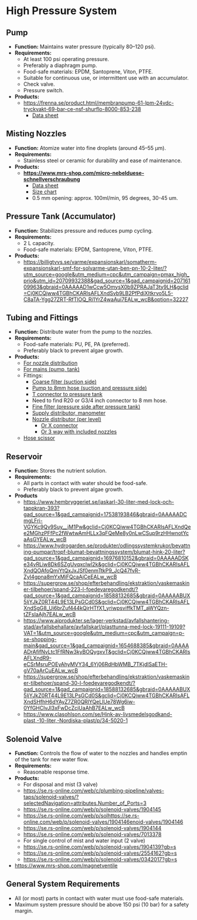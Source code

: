 # High Pressure System

## Pump
- **Function:** Maintains water pressure (typically 80–120 psi).
- **Requirements:**
    - At least 100 psi operating pressure.
    - Preferably a diaphragm pump.
    - Food-safe materials: EPDM, Santoprene, Viton, PTFE.
    - Suitable for continuous use, or intermittent use with an accumulator.
    - Check valve.
    - Pressure switch.
- **Products:**
    - https://frenna.se/product.html/membranpump-61-lpm-24vdc-tryckvakt-69-bar-ce-nsf-shurflo-8000-853-238
        - [Data sheet](https://www.pumpagents.com/pdf/ShurfloPumps/8000-853-238.pdf)

## Misting Nozzles
- **Function:** Atomize water into fine droplets (around 45–55 µm).
- **Requirements:**
  - Stainless steel or ceramic for durability and ease of maintenance.
- **Products:**
    - **https://www.mrs-shop.com/micro-nebelduese-schnellverschraubung**    
        - [Data sheet](https://www.mrs-shop.com/media/pdf/33/56/12/micro-nebelduesen-uebersicht.pdf)
        - [Size chart](https://www.reddit.com/r/Hydroponics/comments/1i9yfze/mist_nozzle_and_pump_selection_chart_for/)
        - 0.5 mm opening: approx. 100ml/min, 95 degrees, 30-45 um.

## Pressure Tank (Accumulator)
- **Function:** Stabilizes pressure and reduces pump cycling.
- **Requirements:**
  - 2 L capacity.
  - Food-safe materials: EPDM, Santoprene, Viton, PTFE.
- **Products:**
  - https://billigtvvs.se/varme/expansionskarl/somatherm-expansionskarl-smf-for-solvarme-utan-ben-pn-10-2-liter/?utm_source=google&utm_medium=cpc&utm_campaign=pmax_high_prio&utm_id=20709932388&gad_source=1&gad_campaignid=20716109963&gbraid=0AAAAAD1wCcw5OmysX0b9ZPRAJaT3ty9LH&gclid=Cj0KCQjww4TGBhCKARIsAFLXndSvb9LB2PfPdiXItkrvo5L5-C8aTA-Ygg27ZRT-RfTlOQ_Ri1YrZ4waAui7EALw_wcB&option=32227


## Tubing and Fittings
- **Function:** Distribute water from the pump to the nozzles.
- **Requirements:**
    - Food-safe materials: PU, PE, PA (preferred).
    - Preferably black to prevent algae growth.
- **Products:**
    - [For nozzle distribution](https://www.mrs-shop.com/druckschlauch-6mm-schwarz-27bar)
    - [For mains (pump, tank)](https://www.mrs-shop.com/druckschlauch-8mm-blau-12bar)
    - Fittings:
        - [Coarse filter (suction side)](https://www.mrs-shop.com/vorfilter-fuer-beregnungsanlagen-150my-siebfilter)
        - [Pump to 8mm hose (suction and pressure side)](https://www.mrs-shop.com/steckverschraubung-hochdruck-3/8-npt?number=MRS-00140)
        - [T connector to pressure tank](https://www.mrs-shop.com/t-schnellverschraubung-mit-ueberwurfmutter-8/6mm)
        - Need to find R20 or G3/4 inch connector to 8 mm hose.
        - [Fine filter (pressure side after pressure tank)](https://www.mrs-shop.com/filtersystem-fs-sd18-fuer-beregnungsanlagen)
        - [Supply distributor, manometer](https://www.mrs-shop.com/dreifach-schlauchverteiler-mit-manometeranzeige)
        - [Nozzle distributor (per level)](https://www.mrs-shop.com/dreifach-durchgangsverteiler-2x-6mm-auf-3x-6mm)
            - [Or X connector](https://www.mrs-shop.com/kreuzverbinder-schnellsteckverbinder-6-mm)
            - [Or 3 way with included nozzles](https://www.mrs-shop.com/flexi-nebelduese-3fach?number=MRS-10272.44260215332662)
    - [Hose scissor](https://www.mrs-shop.com/rohrschere-6-20mm-kunststoffrohr)
 
## Reservoir
- **Function:** Stores the nutrient solution.
- **Requirements:**
  - All parts in contact with water should be food-safe.
  - Preferably black to prevent algae growth.
- **Products**
  - https://www.hembryggeriet.se/jaskarl-30-liter-med-lock-och-tappkran-393?gad_source=1&gad_campaignid=17538193846&gbraid=0AAAAADCmgLFri-VGYKc9Qv9Suy__jM1Pw&gclid=Cj0KCQjww4TGBhCKARIsAFLXndQee2MGhzPFfPc2fWwtwAmHLLx3qFQeMe8y0nLwCSup9rzHHwnotYcaAsGYEALw_wcB
  - https://www.hydrogarden.se/produkter/odlingssystemkrukor/bevattning-pumpar/tropf-blumat-bevattningssystem/blumat-hink-20-liter?gad_source=1&gad_campaignid=16976810152&gbraid=0AAAAADSKe34vRLiw8Dk6SZgUvqxclwl2k&gclid=Cj0KCQjww4TGBhCKARIsAFLXndQOAfoQmiYtQxJxJSf0enmTtkP9_JcQ47fvR-ZyI4gpna8mYxMiFQcaAjCeEALw_wcB
  - https://supergrow.se/shop/efterbehandling/ekstraktion/vaskemaskiner-tilbehoer/spand-223-l-foedevaregodkendt/?gad_source=1&gad_campaignid=18588132685&gbraid=0AAAAABUX5ljYJkZ0RT44L9E13LPsGCd0S&gclid=Cj0KCQjww4TGBhCKARIsAFLXndSgG8_Ui6brZuf444kQjrHTfX1_yriwpsviffkTMT_aWYQzn-tZFsIaAjh7EALw_wcB
  - https://www.ajprodukter.se/lager-verkstad/avfallshantering-stad/avfallsbehallare/avfallskarl/plasttunna-med-lock-19111-19109?VAT=1&utm_source=google&utm_medium=cpc&utm_campaign=p-se-shopping-main&gad_source=1&gad_campaignid=1654688385&gbraid=0AAAAADrAfifNvLtc1FfRNw3kyBOQygxvT&gclid=Cj0KCQjww4TGBhCKARIsAFLXndR9-eCSrMsruPOEyAhyMVY34_6Yj06RdHbWMB_7TKjdISaETH-gV70aArCuEALw_wcB
  - https://supergrow.se/shop/efterbehandling/ekstraktion/vaskemaskiner-tilbehoer/spand-30-l-foedevaregodkendt/?gad_source=1&gad_campaignid=18588132685&gbraid=0AAAAABUX5ljYJkZ0RT44L9E13LPsGCd0S&gclid=Cj0KCQjww4TGBhCKARIsAFLXndSHfhH6dYAyZ7ZR0QRlYQeLlUe78Wg6iw-0YfGHClvJl3xFwDcZcjUaAhB7EALw_wcB
  - https://www.clasohlson.com/se/Hink-av-livsmedelsgodkand-plast,-10-liter,-Nordiska-plast/p/34-5020-1

## Solenoid Valve
- **Function:** Controls the flow of water to the nozzles and handles emptin of the tank for new water flow.
- **Requirements:**
  - Reasonable response time.
- **Products:**
  -  For disposal and mist (3 valve)
    - https://se.rs-online.com/web/c/plumbing-pipeline/valves-taps/solenoid-valves/?selectedNavigation=attributes.Number_of_Ports=3
    - https://se.rs-online.com/web/p/solenoid-valves/1904145
    - https://se.rs-online.com/web/p/solhttps://se.rs-online.com/web/p/solenoid-valves/1904146enoid-valves/1904146
    - https://se.rs-online.com/web/p/solenoid-valves/1904144
    - https://se.rs-online.com/web/p/solenoid-valves/7013378
  -  For single control of mist and water input (2 valve)
    - https://se.rs-online.com/web/p/solenoid-valves/1904139?gb=s
    - https://se.rs-online.com/web/p/solenoid-valves/2554162?gb=s
    - https://se.rs-online.com/web/p/solenoid-valves/0342017?gb=s
- https://www.mrs-shop.com/magnetventile

## General System Requirements
- All (or most) parts in contact with water must use food-safe materials.
- Maximum system pressure should be above 150 psi (10 bar) for a safety margin.
